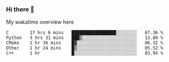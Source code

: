 ### Hi there 👋

<!--
**Jassy930/Jassy930** is a ✨ _special_ ✨ repository because its `README.md` (this file) appears on your GitHub profile.

Here are some ideas to get you started:

- 🔭 I’m currently working on ...
- 🌱 I’m currently learning ...
- 👯 I’m looking to collaborate on ...
- 🤔 I’m looking for help with ...
- 💬 Ask me about ...
- 📫 How to reach me: ...
- 😄 Pronouns: ...
- ⚡ Fun fact: ...
-->

My wakatime overview here
<!--START_SECTION:waka-->
```text
C        17 hrs 6 mins   █████████████████░░░░░░░░   67.36 % 
Python   3 hrs 31 mins   ███▒░░░░░░░░░░░░░░░░░░░░░   13.89 % 
CMake    1 hr 36 mins    █▓░░░░░░░░░░░░░░░░░░░░░░░   06.32 % 
Other    1 hr 24 mins    █▒░░░░░░░░░░░░░░░░░░░░░░░   05.52 % 
C++      1 hr            █░░░░░░░░░░░░░░░░░░░░░░░░   03.94 % 
```
<!--END_SECTION:waka-->
